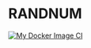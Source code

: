 # RANDNUM

[![My Docker Image CI](https://github.com/sherweipng/randnum/actions/workflows/main.yaml/badge.svg)](https://github.com/sherweipng/randnum/actions/workflows/main.yaml)

